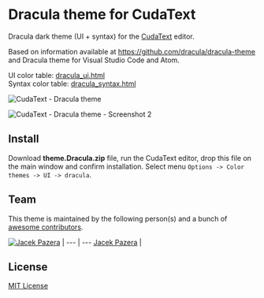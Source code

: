 # Dracula theme for CudaText

Dracula dark theme (UI + syntax) for the [CudaText](https://github.com/Alexey-T/CudaText) editor.

Based on information available at https://github.com/dracula/dracula-theme and Dracula theme for Visual Studio Code and Atom.

UI color table: [dracula_ui.html](http://www.pazera-software.com/cudatext/themes/dracula_ui.html)  
Syntax color table: [dracula_syntax.html](http://www.pazera-software.com/cudatext/themes/dracula_syntax.html)

![CudaText - Dracula theme](http://www.pazera-software.com/cudatext/themes/cudatext_dracula.png)

![CudaText - Dracula theme - Screenshot 2](http://www.pazera-software.com/cudatext/themes/cudatext_dracula_2.png)

## Install
Download **theme.Dracula.zip** file, run the CudaText editor, drop this file on the main window and confirm installation. Select menu `Options -> Color themes -> UI -> dracula`.

## Team

This theme is maintained by the following person(s) and a bunch of [awesome contributors](https://github.com/dracula/cudatext/graphs/contributors).

[![Jacek Pazera](https://avatars1.githubusercontent.com/u/22514813?s=460&v=4)](https://github.com/jackdp) | 
--- | ---
[Jacek Pazera](https://github.com/jackdp) |

## License
[MIT License](./LICENSE)